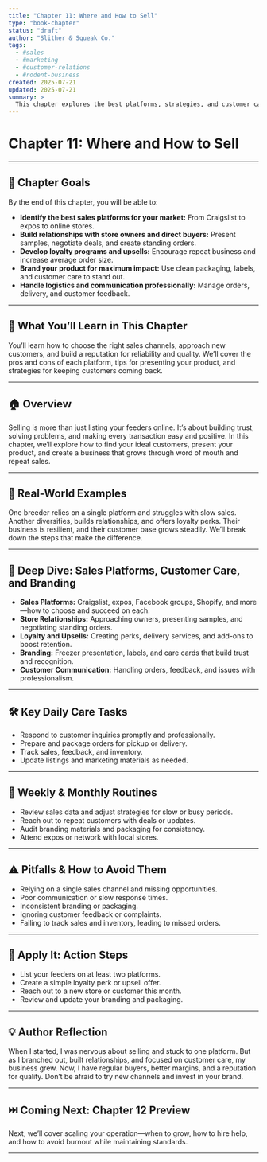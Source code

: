 ```yaml
---
title: "Chapter 11: Where and How to Sell"
type: "book-chapter"
status: "draft"
author: "Slither & Squeak Co."
tags:
  - #sales
  - #marketing
  - #customer-relations
  - #rodent-business
created: 2025-07-21
updated: 2025-07-21
summary: >
  This chapter explores the best platforms, strategies, and customer care practices for selling feeder rodents and building a loyal customer base.
---
```


# Chapter 11: Where and How to Sell

---

## 🎯 Chapter Goals

By the end of this chapter, you will be able to:
- **Identify the best sales platforms for your market:** From Craigslist to expos to online stores.
- **Build relationships with store owners and direct buyers:** Present samples, negotiate deals, and create standing orders.
- **Develop loyalty programs and upsells:** Encourage repeat business and increase average order size.
- **Brand your product for maximum impact:** Use clean packaging, labels, and customer care to stand out.
- **Handle logistics and communication professionally:** Manage orders, delivery, and customer feedback.

---

## 📘 What You’ll Learn in This Chapter

You’ll learn how to choose the right sales channels, approach new customers, and build a reputation for reliability and quality. We’ll cover the pros and cons of each platform, tips for presenting your product, and strategies for keeping customers coming back.

---

## 🏠 Overview

Selling is more than just listing your feeders online. It’s about building trust, solving problems, and making every transaction easy and positive. In this chapter, we’ll explore how to find your ideal customers, present your product, and create a business that grows through word of mouth and repeat sales.

---

## 🐹 Real-World Examples

One breeder relies on a single platform and struggles with slow sales. Another diversifies, builds relationships, and offers loyalty perks. Their business is resilient, and their customer base grows steadily. We’ll break down the steps that make the difference.

---

## 🔬 Deep Dive: Sales Platforms, Customer Care, and Branding

- **Sales Platforms:** Craigslist, expos, Facebook groups, Shopify, and more—how to choose and succeed on each.
- **Store Relationships:** Approaching owners, presenting samples, and negotiating standing orders.
- **Loyalty and Upsells:** Creating perks, delivery services, and add-ons to boost retention.
- **Branding:** Freezer presentation, labels, and care cards that build trust and recognition.
- **Customer Communication:** Handling orders, feedback, and issues with professionalism.

---

## 🛠️ Key Daily Care Tasks

- Respond to customer inquiries promptly and professionally.
- Prepare and package orders for pickup or delivery.
- Track sales, feedback, and inventory.
- Update listings and marketing materials as needed.

---

## 📅 Weekly & Monthly Routines

- Review sales data and adjust strategies for slow or busy periods.
- Reach out to repeat customers with deals or updates.
- Audit branding materials and packaging for consistency.
- Attend expos or network with local stores.

---

## ⚠️ Pitfalls & How to Avoid Them

- Relying on a single sales channel and missing opportunities.
- Poor communication or slow response times.
- Inconsistent branding or packaging.
- Ignoring customer feedback or complaints.
- Failing to track sales and inventory, leading to missed orders.

---

## 📝 Apply It: Action Steps

- List your feeders on at least two platforms.
- Create a simple loyalty perk or upsell offer.
- Reach out to a new store or customer this month.
- Review and update your branding and packaging.

---

## 💡 Author Reflection

When I started, I was nervous about selling and stuck to one platform. But as I branched out, built relationships, and focused on customer care, my business grew. Now, I have regular buyers, better margins, and a reputation for quality. Don’t be afraid to try new channels and invest in your brand.

---

## ⏭️ Coming Next: Chapter 12 Preview

Next, we’ll cover scaling your operation—when to grow, how to hire help, and how to avoid burnout while maintaining standards.

---
